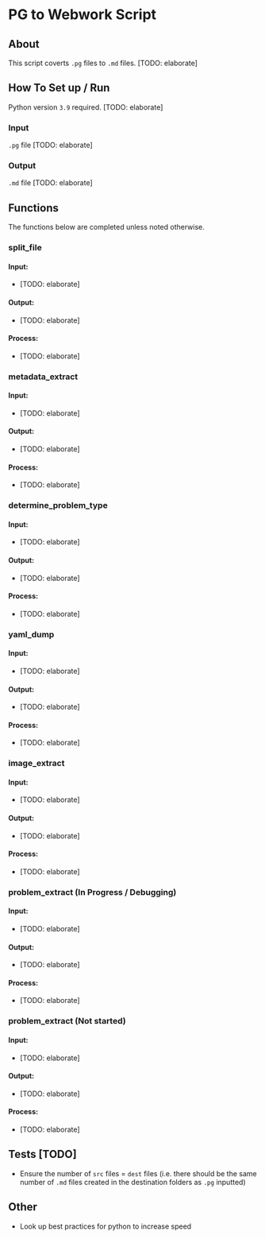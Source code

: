 # PG to Webwork Script 

## About
This script coverts `.pg` files to `.md` files. [TODO: elaborate]  
## How To Set up / Run
Python version `3.9` required.
[TODO: elaborate]
### Input
`.pg` file [TODO: elaborate]

### Output
`.md` file [TODO: elaborate]

## Functions 
The functions below are completed unless noted otherwise.
### split_file 
#### Input: 
- [TODO: elaborate] 
#### Output:
- [TODO: elaborate]
#### Process: 
- [TODO: elaborate]

### metadata_extract
#### Input: 
- [TODO: elaborate] 
#### Output:
- [TODO: elaborate]
#### Process: 
- [TODO: elaborate]

### determine_problem_type
#### Input: 
- [TODO: elaborate] 
#### Output:
- [TODO: elaborate]
#### Process: 
- [TODO: elaborate]

### yaml_dump
#### Input: 
- [TODO: elaborate] 
#### Output:
- [TODO: elaborate]
#### Process: 
- [TODO: elaborate]

### image_extract
#### Input: 
- [TODO: elaborate] 
#### Output:
- [TODO: elaborate]
#### Process: 
- [TODO: elaborate]

### problem_extract (In Progress / Debugging)
#### Input: 
- [TODO: elaborate] 
#### Output:
- [TODO: elaborate]
#### Process: 
- [TODO: elaborate]

### problem_extract (Not started)
#### Input: 
- [TODO: elaborate] 
#### Output:
- [TODO: elaborate]
#### Process: 
- [TODO: elaborate]

## Tests [TODO]
- Ensure the number of `src` files = `dest` files (i.e. there should be the same number of `.md` files created in the destination folders as `.pg` inputted)

## Other
- Look up best practices for python to increase speed